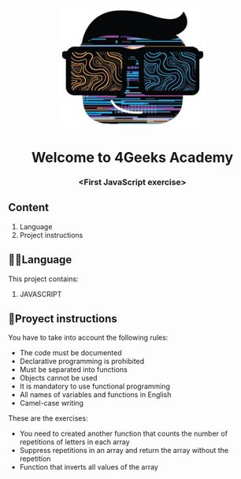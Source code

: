 <p align="center">
	<img
		width="300"
		alt="4Geeks Academy"
		src="https://github.com/4GeeksAcademy/About-4Geeks-Academy/blob/master/site/static/background_art.jpg?raw=true">
</p>


<h1 align="center">Welcome to 4Geeks Academy</h1>


<h3 align="center">&lt;First JavaScript exercise&gt;</h3>

## Content

1. Language
2. Project instructions

## 👩‍💻Language
<p>This project contains:</p>

<ol>
    <li>JAVASCRIPT</li>
</ol>

## 📝Proyect instructions 
  You have to take into account the following rules:
  <ul>
    <li>The code must be documented</li>
    <li>Declarative programming is prohibited</li>
    <li>Must be separated into functions</li>
    <li>Objects cannot be used</li>
    <li>It is mandatory to use functional programming</li>
    <li>All names of variables and functions in English</li>
    <li>Camel-case writing</li>
</ul>

These are the exercises:
<ul>
    <li>You need to created another function that counts the number of repetitions of letters in each array</li>
    <li>Suppress repetitions in an array and return the array without the repetition</li>
    <li>Function that inverts all values of the array</li>  
 </ul>
  

